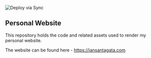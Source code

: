 ![Deploy via Sync](https://github.com/iansantagata/Website/workflows/0Deploy%20via%20Sync/badge.svg)

## Personal Website

This repository holds the code and related assets used to render my personal website.

The website can be found here - https://iansantagata.com
